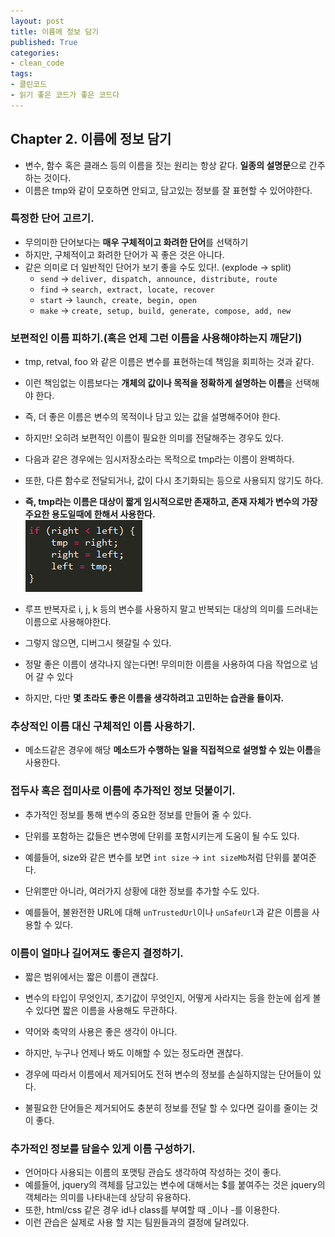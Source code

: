 ```yaml
---
layout: post
title: 이름에 정보 담기
published: True
categories: 
- clean_code
tags:
- 클린코드
- 읽기 좋은 코드가 좋은 코드다
---
```




## Chapter 2. 이름에 정보 담기

* 변수, 함수 혹은 클래스 등의 이름을 짓는 원리는 항상 같다. **일종의 설명문**으로 간주하는 것이다.
* 이름은 tmp와 같이 모호하면 안되고, 담고있는 정보를 잘 표현할 수 있어야한다.



### 특정한 단어 고르기.

* 무의미한 단어보다는 **매우 구체적이고 화려한 단어**를 선택하기  
* 하지만, 구체적이고 화려한 단어가 꼭 좋은 것은 아니다.
* 같은 의미로 더 일반적인 단어가 보기 좋을 수도 있다!. (explode -> split)
  * `send` -> `deliver, dispatch, announce, distribute, route`  
  * `find` -> `search, extract, locate, recover`
  * `start` -> `launch, create, begin, open`
  * `make` -> `create, setup, build, generate, compose, add, new`



### 보편적인 이름 피하기.(혹은 언제 그런 이름을 사용해야하는지 깨닫기)

* tmp, retval, foo 와 같은 이름은 변수를 표현하는데 책임을 회피하는 것과 같다.
* 이런 책임없는 이름보다는 **개체의 값이나 목적을 정확하게 설명하는 이름**을 선택해야 한다.
* 즉, 더 좋은 이름은 변수의 목적이나 담고 있는 값을 설명해주어야 한다.



* 하지만! 오히려 보편적인 이름이 필요한 의미를 전달해주는 경우도 있다.  
* 다음과 같은 경우에는 임시저장소라는 목적으로 tmp라는 이름이 완벽하다.
* 또한, 다른 함수로 전달되거나, 값이 다시 초기화되는 등으로 사용되지 않기도 하다.
* **즉, tmp라는 이름은 대상이 짧게 임시적으로만 존재하고, 존재 자체가 변수의 가장 주요한 용도일때에 한해서 사용한다.**  
  ![](https://github.com/Hwannnn/wiki/blob/master/good_code/tmp%EC%98%88%EC%A0%9C.PNG?raw=true)



* 루프 반복자로 i, j, k 등의 변수를 사용하지 말고 반복되는 대상의 의미를 드러내는 이름으로 사용해야한다.
* 그렇지 않으면, 디버그시 헷갈릴 수 있다.



* 정말 좋은 이름이 생각나지 않는다면! 무의미한 이름을 사용하여 다음 작업으로 넘어 갈 수 있다
* 하지만, 다만 **몇 초라도 좋은 이름을 생각하려고 고민하는 습관을 들이자.**



### 추상적인 이름 대신 구체적인 이름 사용하기.

* 메소드같은 경우에 해당 **메소드가 수행하는 일을 직접적으로 설명할 수 있는 이름**을 사용한다. 



### 접두사 혹은 접미사로 이름에 추가적인 정보 덧붙이기.

* 추가적인 정보를 통해 변수의 중요한 정보를 만들어 줄 수 있다.


* 단위를 포함하는 값들은 변수명에 단위를 포함시키는게 도움이 될 수도 있다.
* 예를들어, size와 같은 변수를 보면 `int size` -> `int sizeMb`처럼 단위를 붙여준다.
* 단위뿐만 아니라, 여러가지 상황에 대한 정보를 추가할 수도 있다.
* 예를들어, 불완전한 URL에 대해 `unTrustedUrl`이나 `unSafeUrl`과 같은 이름을 사용할 수 있다.



### 이름이 얼마나 길어져도 좋은지 결정하기.

* 짧은 범위에서는 짧은 이름이 괜찮다.
* 변수의 타입이 무엇인지, 초기값이 무엇인지, 어떻게 사라지는 등을 한눈에 쉽게 볼 수 있다면 짧은 이름을 사용해도 무관하다.



* 약어와 축약의 사용은 좋은 생각이 아니다.
* 하지만, 누구나 언제나 봐도 이해할 수 있는 정도라면 괜찮다.



* 경우에 따라서 이름에서 제거되어도 전혀 변수의 정보를 손실하지않는 단어들이 있다.
* 불필요한 단어들은 제거되어도 충분히 정보를 전달 할 수 있다면 길이를 줄이는 것이 좋다.



### 추가적인 정보를 담을수 있게 이름 구성하기.

* 언어마다 사용되는 이름의 포맷팅 관습도 생각하여 작성하는 것이 좋다.
* 예를들어, jquery의 객체를 담고있는 변수에 대해서는 $를 붙여주는 것은 jquery의 객체라는 의미를 나타내는데 상당히 유용하다.
* 또한, html/css 같은 경우 id나 class를 부여할 때 _이나 -를 이용한다.
* 이런 관습은 실제로 사용 할 지는 팀원들과의 결정에 달려있다.
